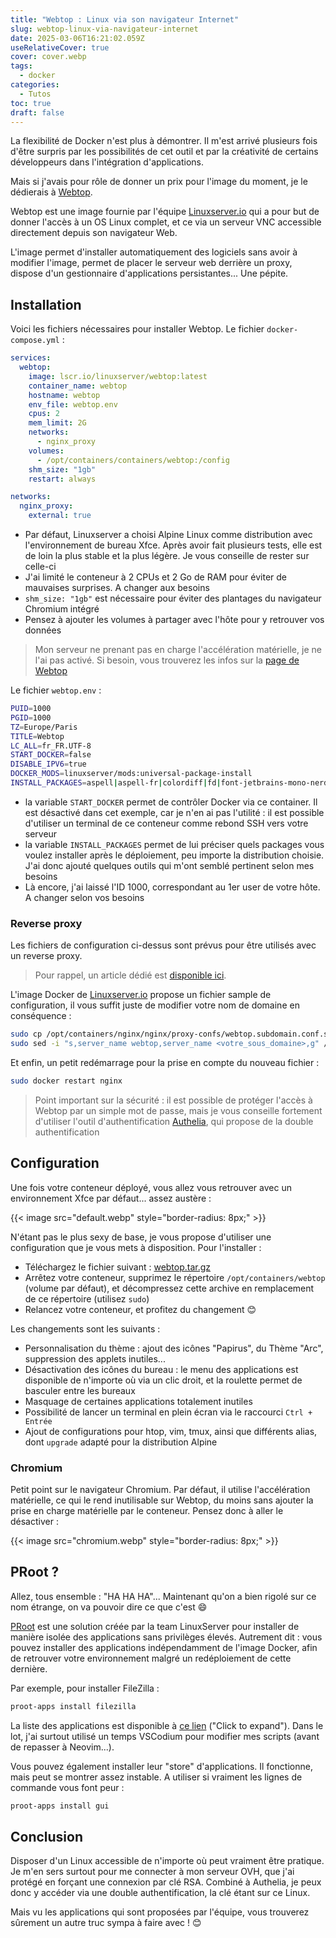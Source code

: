```yaml
---
title: "Webtop : Linux via son navigateur Internet"
slug: webtop-linux-via-navigateur-internet
date: 2025-03-06T16:21:02.059Z
useRelativeCover: true
cover: cover.webp
tags:
  - docker
categories:
  - Tutos
toc: true
draft: false
---
```


La flexibilité de Docker n'est plus à démontrer. Il m'est arrivé plusieurs fois
d'être surpris par les possibilités de cet outil et par la créativité de certains
développeurs dans l'intégration d'applications.

Mais si j'avais pour rôle de donner un prix pour l'image du moment, je le
dédierais à [Webtop](https://docs.linuxserver.io/images/docker-webtop/).

Webtop est une image fournie par l'équipe [Linuxserver.io](https://www.linuxserver.io/)
qui a pour but de donner l'accès à un OS Linux complet, et ce via un serveur VNC
accessible directement depuis son navigateur Web.

L'image permet d'installer automatiquement des logiciels sans avoir à modifier
l'image, permet de placer le serveur web derrière un proxy, dispose d'un gestionnaire
d'applications persistantes... Une pépite.

## Installation

Voici les fichiers nécessaires pour installer Webtop. Le fichier
`docker-compose.yml` :

```yml
services:
  webtop:
    image: lscr.io/linuxserver/webtop:latest
    container_name: webtop
    hostname: webtop
    env_file: webtop.env
    cpus: 2
    mem_limit: 2G
    networks:
      - nginx_proxy
    volumes:
      - /opt/containers/containers/webtop:/config
    shm_size: "1gb"
    restart: always

networks:
  nginx_proxy:
    external: true
```

- Par défaut, Linuxserver a choisi Alpine Linux comme distribution avec l'environnement
de bureau Xfce. Après avoir fait plusieurs tests, elle est de loin la plus stable
et la plus légère. Je vous conseille de rester sur celle-ci
- J'ai limité le conteneur à 2 CPUs et 2 Go de RAM pour éviter de mauvaises surprises.
A changer aux besoins
- `shm_size: "1gb"` est nécessaire pour éviter des plantages du navigateur Chromium
intégré
- Pensez à ajouter les volumes à partager avec l'hôte pour y retrouver vos données

> Mon serveur ne prenant pas en charge l'accélération matérielle, je ne l'ai pas
activé. Si besoin, vous trouverez les infos sur la [page de Webtop](https://docs.linuxserver.io/images/docker-webtop/)

Le fichier `webtop.env` :

```bash
PUID=1000
PGID=1000
TZ=Europe/Paris
TITLE=Webtop
LC_ALL=fr_FR.UTF-8
START_DOCKER=false
DISABLE_IPV6=true
DOCKER_MODS=linuxserver/mods:universal-package-install
INSTALL_PACKAGES=aspell|aspell-fr|colordiff|fd|font-jetbrains-mono-nerd|fzf|git|htop|ncdu|papirus-icon-theme|ripgrep|thunar-archive-plugin|tmux|vim|xarchiver|zip|zoxide
```

- la variable `START_DOCKER` permet de contrôler Docker via ce container. Il est
désactivé dans cet exemple, car je n'en ai pas l'utilité : il est possible d'utiliser
un terminal de ce conteneur comme rebond SSH vers votre serveur
- la variable `INSTALL_PACKAGES` permet de lui préciser quels packages vous voulez
installer après le déploiement, peu importe la distribution choisie. J'ai donc ajouté
quelques outils qui m'ont semblé pertinent selon mes besoins
- Là encore, j'ai laissé l'ID 1000, correspondant au 1er user de votre hôte.
A changer selon vos besoins

### Reverse proxy

Les fichiers de configuration ci-dessus sont prévus pour être utilisés avec un
reverse proxy.

> Pour rappel, un article dédié est [disponible ici](/posts/reverse-proxy-nginx/).

L'image Docker de [Linuxserver.io](https://docs.linuxserver.io/general/swag/)
propose un fichier sample de configuration, il vous suffit juste de modifier votre
nom de domaine en conséquence :

```bash
sudo cp /opt/containers/nginx/nginx/proxy-confs/webtop.subdomain.conf.sample /opt/containers/nginx/nginx/proxy-confs/webtop.subdomain.conf
sudo sed -i "s,server_name webtop,server_name <votre_sous_domaine>,g" /opt/containers/nginx/nginx/proxy-confs/webtop.subdomain.conf
```

Et enfin, un petit redémarrage pour la prise en compte du nouveau fichier :

```bash
sudo docker restart nginx
```

> Point important sur la sécurité : il est possible de protéger l'accès à Webtop
par un simple mot de passe, mais je vous conseille fortement d'utiliser l'outil d'authentification
[Authelia](/posts/authelia-serveur-dauthentification-open-source/), qui propose
de la double authentification

## Configuration

Une fois votre conteneur déployé, vous allez vous retrouver avec un environnement
Xfce par défaut... assez austère :

{{< image src="default.webp" style="border-radius: 8px;" >}}

N'étant pas le plus sexy de base, je vous propose d'utiliser une configuration
que je vous mets à disposition. Pour l'installer :

- Téléchargez le fichier suivant : [webtop.tar.gz](/files/webtop.tar.gz)
- Arrêtez votre conteneur, supprimez le répertoire `/opt/containers/webtop`
(volume par défaut), et décompressez cette archive en remplacement de ce répertoire
(utilisez `sudo`)
- Relancez votre conteneur, et profitez du changement :blush:

Les changements sont les suivants :

- Personnalisation du thème : ajout des icônes "Papirus", du Thème "Arc", suppression
des applets inutiles...
- Désactivation des icônes du bureau : le menu des applications est disponible de
n'importe où via un clic droit, et la roulette permet de basculer entre les bureaux
- Masquage de certaines applications totalement inutiles
- Possibilité de lancer un terminal en plein écran via le raccourci `Ctrl + Entrée`
- Ajout de configurations pour htop, vim, tmux, ainsi que différents alias, dont
`upgrade` adapté pour la distribution Alpine

### Chromium

Petit point sur le navigateur Chromium. Par défaut, il utilise l'accélération matérielle,
ce qui le rend inutilisable sur Webtop, du moins sans ajouter la prise en charge
matérielle par le conteneur. Pensez donc à aller le désactiver :

{{< image src="chromium.webp" style="border-radius: 8px;" >}}

## PRoot ?

Allez, tous ensemble : "HA HA HA"... Maintenant qu'on a bien rigolé sur ce nom étrange,
on va pouvoir dire ce que c'est :smile:

[PRoot](https://github.com/linuxserver/proot-apps) est une solution créée par la
team LinuxServer pour installer de manière isolée des applications sans privilèges
élevés. Autrement dit : vous pouvez installer des applications indépendamment de
l'image Docker, afin de retrouver votre environnement malgré un redéploiement de
cette dernière.

Par exemple, pour installer FileZilla :

```bash
proot-apps install filezilla
```

La liste des applications est disponible à
[ce lien](https://github.com/linuxserver/proot-apps?tab=readme-ov-file#supported-apps)
("Click to expand"). Dans le lot, j'ai surtout utilisé un temps VSCodium pour
modifier mes scripts (avant de repasser à Neovim...).

Vous pouvez également installer leur "store" d'applications. Il fonctionne, mais
peut se montrer assez instable. A utiliser si vraiment les lignes de commande vous
font peur :

```bash
proot-apps install gui
```

## Conclusion

Disposer d'un Linux accessible de n'importe où peut vraiment être pratique.
Je m'en sers surtout pour me connecter à mon serveur OVH, que j'ai protégé en
forçant une connexion par clé RSA. Combiné à Authelia, je peux donc y accéder
via une double authentification, la clé étant sur ce Linux.

Mais vu les applications qui sont proposées par l'équipe, vous trouverez sûrement
un autre truc sympa à faire avec ! :blush:
